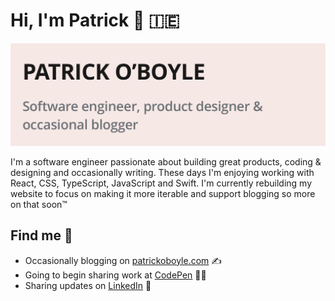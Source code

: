 # Hi, I'm Patrick 👋 🇮🇪 

<img src="https://raw.githubusercontent.com/PatrickOBoyle/PatrickOBoyle/main/images/github-readme-banner.png" alt="banner that says Patrick O'Boyle - Software engineer, product designer & occasional blogger">

I'm a software engineer passionate about building great products, coding & designing and occasionally writing. These days I'm enjoying working with React, CSS, TypeScript, JavaScript and Swift. I'm currently rebuilding my website to focus on making it more iterable and support blogging so more on that soon™️


## Find me 📍
- Occasionally blogging on <a href=“https://patrickoboyle.com”>patrickoboyle.com</a> ✍️
- Going to begin sharing work at <a href="https://codepen.io/patrickoboyle">CodePen</a> 👨‍💻
- Sharing updates on <a href="https://www.linkedin.com/in/patrickoboyler/">LinkedIn</a> 💼
